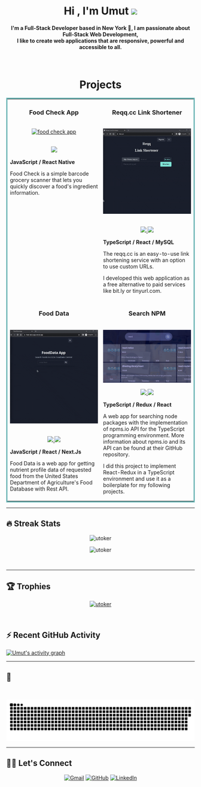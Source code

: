 <h1 align="center">Hi , I'm Umut <img src="https://media.giphy.com/media/hvRJCLFzcasrR4ia7z/giphy.gif" width="35"></h1>

<h4 align="center">
I'm a Full-Stack Developer based in New York 🗽, I am passionate about Full-Stack Web Development, <br /> I like to create web applications that are responsive, powerful and accessible to all.
</h4>
<br>

<h1 align="center">Projects</h1>

<table bordercolor="#66b2b2">
  <tr>
  <td width="50%" valign="top">
<h3 align="center">Food Check App</h3>
<br />
<a target="_blank" href="https://github.com/utoker/food-check/tree/main/">
<div align="center">
<img src="./public/food-check.gif" width="40%"  alt="food check app" />
</div>
</a>
<br />
<p align="center">

  <a href="https://github.com/utoker/food-check" target="_blank">
    <img src="https://img.shields.io/static/v1?label=|&message=REPO&color=23555f&style=plastic&logo=github&logo-color=white"/>
  </a>
  <!-- <a href="https://utoker.com/" target="_blank">
    <img src="https://img.shields.io/static/v1?label=&message=WEBSITE&color=cdf998&style=plastic"/>
  </a> -->
      </p>
        <p><strong>JavaScript / React Native</strong></p>
        <p>Food Check is a simple barcode grocery scanner that lets you quickly discover a food's ingredient information.</p>
    </td> 
    <td width="50%" valign="top">
      <h3 align="center">Reqq.cc Link Shortener</h3>
        <br />
        <div align="center">
        <a target="_blank" href="https://reqq.cc">
            <img src="./public/reqq.gif" alt="reqq.cc link shortener"/>
        </a>
        </div>
        <br />
        <p align="center">
          
  <a href="https://github.com/utoker/link-shortener">
    <img src="https://img.shields.io/static/v1?label=|&message=REPO&color=23555f&style=plastic&logo=github&logo-color=white"/>
  </a>  
  <a href="https://reqq.cc" target="_blank">
    <img src="https://img.shields.io/static/v1?label=&message=WEBSITE&color=cdf998&style=plastic"/>
  </a>
      </p>
        <p><strong>TypeScript / React / MySQL</strong></p> 
        <p>The reqq.cc is an easy-to-use link shortening service with an option to use custom URLs.

I developed this web application as a free alternative to paid services like bit.ly or tinyurl.com.</p>

</td>
  </tr>
  <tr>
    <td width="50%" valign="top">
      <h3 align="center">Food Data</h3>
        <br />
        <div align="center">
      <a target="_blank" href="https://food-data-app.vercel.app/">
            <img src="./public/food-data.gif" alt="food data app"/>
        </a>
        </div>
        <br />
        <p align="center">
          
  <a href="https://github.com/utoker/FoodData-App" target="_blank">
    <img src="https://img.shields.io/static/v1?label=|&message=REPO&color=23555f&style=plastic&logo=github&logo-color=white"/>
  </a>
  <a href="https://food-data-app.vercel.app/" target="_blank">
    <img src="https://img.shields.io/static/v1?label=&message=WEBSITE&color=cdf998&style=plastic"/>
  </a>
      </p>
        <p><strong>JavaScript / React / Next.Js</strong></p> 
        <p>Food Data is a web app for getting nutrient profile data of requested food from the United States Department of Agriculture's Food Database with Rest API.</p>

</td>

   <td width="50%" valign="top">
      <h3 align="center">Search NPM</h3>
        <br />
        <a target="_blank" href="https://search-npm.vercel.app/">
            <img src="./public/search-npm-1000x600.png" width="100%" alt="Search NPM" />
        </a>
        <br />
        <p align="center">
          
  <a href="https://github.com/utoker/search-npm" target="_blank">
    <img src="https://img.shields.io/static/v1?label=|&message=REPO&color=23555f&style=plastic&logo=github&logo-color=white"/>
  </a>  
  <a href="#" target="_blank">
    <img src="https://img.shields.io/static/v1?label=&message=WEBSITE&color=cdf998&style=plastic"/>
  </a>
      </p>
        <p><strong>TypeScript / Redux / React</strong></p>
        <p> A web app for searching node packages with the implementation of npms.io API for the TypeScript programming environment. More information about npms.io and its API can be found at their GitHub repository.

I did this project to implement React-Redux in a TypeScript environment and use it as a boilerplate for my following projects.</p>

</td>
  </tr>
</table>

<hr/>

## 🔥 Streak Stats

<p align="center"><img src="https://github-readme-streak-stats.herokuapp.com?user=utoker&theme=dracula" alt="utoker" /></p>
<p align="center"><img src="https://github-readme-stats.vercel.app/api/top-langs/?username=utoker&theme=dracula&layout=compact&count_private=true" alt="utoker" /></p>
<br>
<hr/>

## 🏆 Trophies

<p align="center"> <a href="https://github.com/utoker"><img
      src="https://github-profile-trophy.vercel.app/?username=utoker&row=1&column=3&theme=dracula" alt="utoker" /></a>  </p>

<br>
<!-- <hr/> -->

## ⚡ Recent GitHub Activity

<a href="https://github.com/utoker"><img alt="Umut's activity graph" src="https://activity-graph.herokuapp.com/graph?username=utoker&custom_title=Umuts%20Contribution%20Graph&theme=react-dark" /></a>

<hr/>

## 🐍

  <br>
  <p align="center">
  <img src="./public/github-user-contribution.svg" alt="snake"></center>
</p>

<hr/>

## 🙋‍♀️ Let's Connect

<p align="center">
	<a href="mailto:utoker@gmail.com"><img src="https://img.icons8.com/bubbles/50/000000/gmail.png" title='Gmail' alt="Gmail"/></a>
	<a href="https://github.com/utoker"><img src="https://img.icons8.com/bubbles/50/000000/github.png" title='GitHub' alt="GitHub"/></a>
	<a href="https://www.linkedin.com/in/utoker/"><img src="https://img.icons8.com/bubbles/50/000000/linkedin.png" title='LinkedIn' alt="LinkedIn"/></a>

</p>
